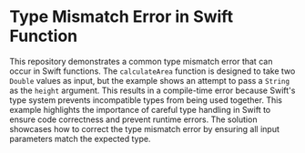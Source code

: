 # Type Mismatch Error in Swift Function

This repository demonstrates a common type mismatch error that can occur in Swift functions.  The `calculateArea` function is designed to take two `Double` values as input, but the example shows an attempt to pass a `String` as the `height` argument. This results in a compile-time error because Swift's type system prevents incompatible types from being used together. This example highlights the importance of careful type handling in Swift to ensure code correctness and prevent runtime errors. The solution showcases how to correct the type mismatch error by ensuring all input parameters match the expected type.
